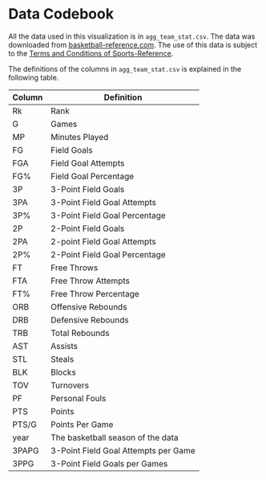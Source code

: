 # Data Codebook

All the data used in this visualization is in ```agg_team_stat.csv```.
The data was downloaded from [basketball-reference.com](http://basketball-reference.com). The use of this data is subject to the [Terms and Conditions of Sports-Reference](http://www.sports-reference.com/termsofuse.shtml).

The definitions of the columns in ```agg_team_stat.csv``` is explained in the following table.

Column|Definition
------|----------
Rk| Rank
G| Games
MP | Minutes Played
FG | Field Goals
FGA | Field Goal Attempts
FG% | Field Goal Percentage
3P | 3-Point Field Goals
3PA | 3-Point Field Goal Attempts
3P% | 3-Point Field Goal Percentage
2P | 2-Point Field Goals
2PA | 2-point Field Goal Attempts
2P% | 2-Point Field Goal Percentage
FT | Free Throws
FTA | Free Throw Attempts
FT% | Free Throw Percentage
ORB | Offensive Rebounds
DRB | Defensive Rebounds
TRB | Total Rebounds
AST | Assists
STL | Steals
BLK | Blocks
TOV | Turnovers
PF | Personal Fouls
PTS | Points
PTS/G | Points Per Game
year | The basketball season of the data
3PAPG | 3-Point Field Goal Attempts per Game
3PPG | 3-Point Field Goals per Games